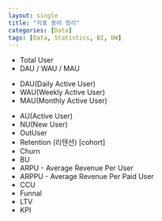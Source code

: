 ```yaml
---
layout: single
title: "지표 용어 정리"
categories: [Data]
tags: [Data, Statistics, BI, DW]
---
```


* Total User
* DAU / WAU / MAU
- DAU(Daily Active User)
- WAU(Weekly Active User)
- MAU(Monthly Active User)
* AU(Active User)
* NU(New User)
* OutUser
* Retention (리텐션) [cohort]
* Churn
* BU  
* ARPU - Average Revenue Per User  
* ARPPU - Average Revenue Per Paid User  
* CCU
* Funnal
* LTV
* KPI


   